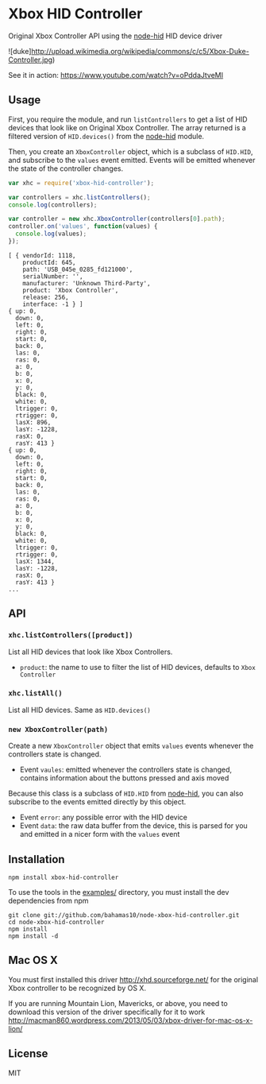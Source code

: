 Xbox HID Controller
===================

Original Xbox Controller API using the
[node-hid](https://github.com/node-hid/node-hid) HID device driver

![duke]http://upload.wikimedia.org/wikipedia/commons/c/c5/Xbox-Duke-Controller.jpg)

See it in action: https://www.youtube.com/watch?v=oPddaJtveMI

Usage
-----

First, you require the module, and run `listControllers` to get
a list of HID devices that look like on Original Xbox Controller.
The array returned is a filtered version of `HID.devices()` from the
[node-hid](https://github.com/node-hid/node-hid) module.

Then, you create an `XboxController` object, which is a subclass of
`HID.HID`, and subscribe to the `values` event emitted.  Events
will be emitted whenever the state of the controller changes.

``` js
var xhc = require('xbox-hid-controller');

var controllers = xhc.listControllers();
console.log(controllers);

var controller = new xhc.XboxController(controllers[0].path);
controller.on('values', function(values) {
  console.log(values);
});
```

```
[ { vendorId: 1118,
    productId: 645,
    path: 'USB_045e_0285_fd121000',
    serialNumber: '',
    manufacturer: 'Unknown Third-Party',
    product: 'Xbox Controller',
    release: 256,
    interface: -1 } ]
{ up: 0,
  down: 0,
  left: 0,
  right: 0,
  start: 0,
  back: 0,
  las: 0,
  ras: 0,
  a: 0,
  b: 0,
  x: 0,
  y: 0,
  black: 0,
  white: 0,
  ltrigger: 0,
  rtrigger: 0,
  lasX: 896,
  lasY: -1228,
  rasX: 0,
  rasY: 413 }
{ up: 0,
  down: 0,
  left: 0,
  right: 0,
  start: 0,
  back: 0,
  las: 0,
  ras: 0,
  a: 0,
  b: 0,
  x: 0,
  y: 0,
  black: 0,
  white: 0,
  ltrigger: 0,
  rtrigger: 0,
  lasX: 1344,
  lasY: -1228,
  rasX: 0,
  rasY: 413 }
...
```

API
---

### `xhc.listControllers([product])`

List all HID devices that look like Xbox Controllers.

- `product`: the name to use to filter the list of HID devices, defaults to `Xbox Controller`

### `xhc.listAll()`

List all HID devices.  Same as `HID.devices()`

### `new XboxController(path)`

Create a new `XboxController` object that emits `values` events whenever
the controllers state is changed.

- Event `vaules`: emitted whenever the controllers state is changed, contains information
about the buttons pressed and axis moved

Because this class is a subclass of `HID.HID` from
[node-hid](https://github.com/node-hid/node-hid), you can also subscribe
to the events emitted directly by this object.

- Event `error`: any possible error with the HID device
- Event `data`: the raw data buffer from the device, this is parsed for you
and emitted in a nicer form with the `values` event

Installation
------------

    npm install xbox-hid-controller

To use the tools in the [examples/](/examples) directory, you must
install the dev dependencies from npm

    git clone git://github.com/bahamas10/node-xbox-hid-controller.git
    cd node-xbox-hid-controller
    npm install
    npm install -d

Mac OS X
--------

You must first installed this driver http://xhd.sourceforge.net/ for the
original Xbox controller to be recognized by OS X.

If you are running Mountain Lion, Mavericks, or above, you need to download
this version of the driver specifically for it to work
http://macman860.wordpress.com/2013/05/03/xbox-driver-for-mac-os-x-lion/

License
-------

MIT

